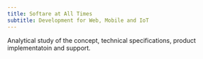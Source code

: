 ```yaml
---
title: Softare at All Times
subtitle: Development for Web, Mobile and IoT
---
```

Analytical study of the concept, technical specifications, product implementatoin and support.

